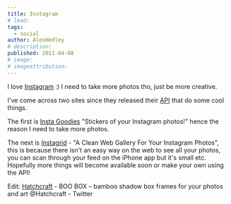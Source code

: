 ```yaml
---
title: Instagram
# lead:
tags:
  - social
author: AlexHedley
# description:
published: 2011-04-08
# image:
# imageattribution:
---
```


I love [Instagram](http://instagr.am/) :) I need to take more photos tho, just be more creative.

I've come across two sites since they released their [API](http://instagram.com/developer/) that do some cool things.

The first is [Insta Goodies](http://instagoodies.com/) "Stickers of your Instagram photos!" hence the reason I need to take more photos.

The next is [Instagrid](http://instagrid.me/) - "A Clean Web Gallery For Your Instagram Photos", this is because there isn't an easy way on the web to see all your photos, you can scan through your feed on the iPhone app but it's small etc. Hopefully more things will become available soon or make your own using the API!

Edit: [Hatchcraft](http://hatchcraft.com/) - BOO BOX – bamboo shadow box frames for your photos and art @Hatchcraft - Twitter
